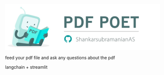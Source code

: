 ![Image](./header/robot_reader.jpg)

feed your pdf file and ask any questions about the pdf

langchain + streamlit 

